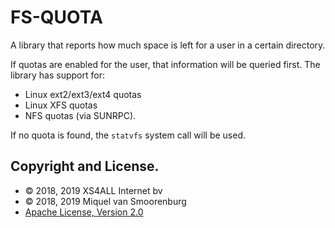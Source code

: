# FS-QUOTA

A library that reports how much space is left for a user in a certain
directory.

If quotas are enabled for the user, that information will be queried
first. The library has support for:

- Linux ext2/ext3/ext4 quotas
- Linux XFS quotas
- NFS quotas (via SUNRPC).

If no quota is found, the `statvfs` system call will be used.

## Copyright and License.

 * © 2018, 2019 XS4ALL Internet bv
 * © 2018, 2019 Miquel van Smoorenburg
 * [Apache License, Version 2.0](http://www.apache.org/licenses/LICENSE-2.0)

